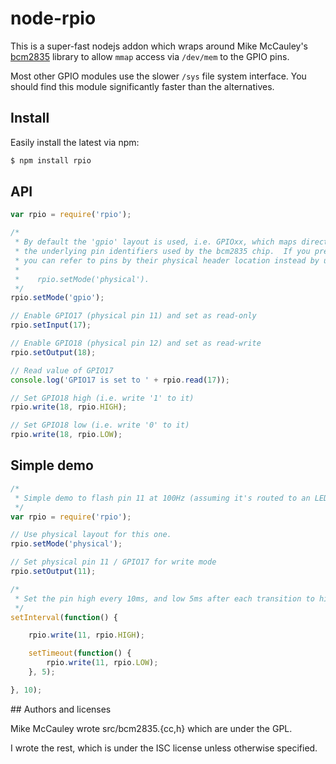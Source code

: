 node-rpio
=========

This is a super-fast nodejs addon which wraps around Mike McCauley's
[bcm2835](http://www.open.com.au/mikem/bcm2835/) library to allow `mmap`
access via `/dev/mem` to the GPIO pins.

Most other GPIO modules use the slower `/sys` file system interface.  You
should find this module significantly faster than the alternatives.

## Install

Easily install the latest via npm:

```bash
$ npm install rpio
```

## API

```js
var rpio = require('rpio');

/*
 * By default the 'gpio' layout is used, i.e. GPIOxx, which maps directly to
 * the underlying pin identifiers used by the bcm2835 chip.  If you prefer,
 * you can refer to pins by their physical header location instead by using:
 *
 *    rpio.setMode('physical').
 */
rpio.setMode('gpio');

// Enable GPIO17 (physical pin 11) and set as read-only
rpio.setInput(17);

// Enable GPIO18 (physical pin 12) and set as read-write
rpio.setOutput(18);

// Read value of GPIO17
console.log('GPIO17 is set to ' + rpio.read(17));

// Set GPIO18 high (i.e. write '1' to it)
rpio.write(18, rpio.HIGH);

// Set GPIO18 low (i.e. write '0' to it)
rpio.write(18, rpio.LOW);
```

## Simple demo

```js
/*
 * Simple demo to flash pin 11 at 100Hz (assuming it's routed to an LED).
 */
var rpio = require('rpio');

// Use physical layout for this one.
rpio.setMode('physical');

// Set physical pin 11 / GPIO17 for write mode
rpio.setOutput(11);

/*
 * Set the pin high every 10ms, and low 5ms after each transition to high.
 */
setInterval(function() {

	rpio.write(11, rpio.HIGH);

	setTimeout(function() {
		rpio.write(11, rpio.LOW);
	}, 5);

}, 10);
```

## Authors and licenses

Mike McCauley wrote src/bcm2835.{cc,h} which are under the GPL.

I wrote the rest, which is under the ISC license unless otherwise specified.
